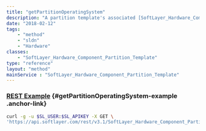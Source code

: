 ```yaml
---
title: "getPartitionOperatingSystem"
description: "A partition template's associated [SoftLayer_Hardware_Component_Partition_OperatingSystem](/reference/datatypes/SoftLayer_Hardware_Component_Partition_OperatingSystem)."
date: "2018-02-12"
tags:
    - "method"
    - "sldn"
    - "Hardware"
classes:
    - "SoftLayer_Hardware_Component_Partition_Template"
type: "reference"
layout: "method"
mainService : "SoftLayer_Hardware_Component_Partition_Template"
---
```


### [REST Example](#getPartitionOperatingSystem-example) <a href="/article/rest/"><i class="fas fa-question"></i></a> {#getPartitionOperatingSystem-example .anchor-link} 
```bash
curl -g -u $SL_USER:$SL_APIKEY -X GET \
'https://api.softlayer.com/rest/v3.1/SoftLayer_Hardware_Component_Partition_Template/{SoftLayer_Hardware_Component_Partition_TemplateID}/getPartitionOperatingSystem'
```
